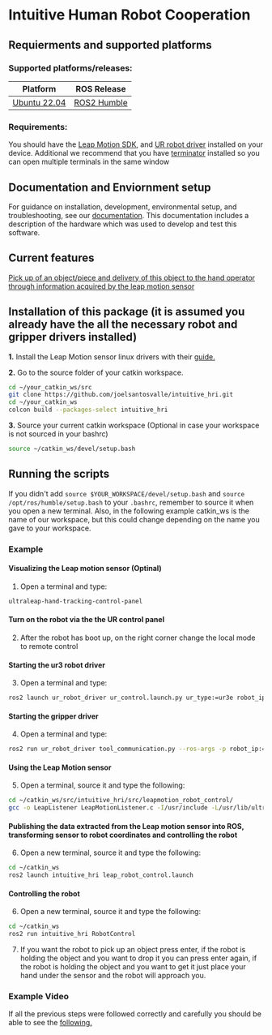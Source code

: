 # Intuitive Human Robot Cooperation

## Requierments and supported platforms
### Supported platforms/releases:

|Platform|ROS Release|
|-|------|
|[Ubuntu 22.04](https://releases.ubuntu.com/20.04/)|[ROS2 Humble](https://docs.ros.org/en/humble/Installation.html)|

### Requirements: 

You should have the [Leap Motion SDK](https://developer.leapmotion.com/tracking-software-download), and [UR robot driver](https://docs.ros.org/en/rolling/p/ur_robot_driver/installation/toc.html) installed on your device. Additional we recommend that you have [terminator](https://wiki.ubuntuusers.de/Terminator/) installed so you can open multiple terminals in the same window

## Documentation and Enviornment setup
For guidance on installation, development, environmental setup, and troubleshooting, see our [documentation](). This documentation includes a description of the hardware which was used to develop and test this software.

## Current features
[Pick up of an object/piece and delivery of this object to the hand operator through information acquired by the leap motion sensor](/src/leapmotion_robot_control)

## Installation of this package (it is assumed you already have the all the necessary robot and gripper drivers installed)

**1.** Install the Leap Motion sensor linux drivers with their [guide.](https://docs.ultraleap.com/linux/)

**2.** Go to the source folder of your catkin workspace.
```bash 
cd ~/your_catkin_ws/src
git clone https://github.com/joelsantosvalle/intuitive_hri.git
cd ~/your_catkin_ws
colcon build --packages-select intuitive_hri
```
**3.** Source your current catkin workspace (Optional in case your workspace is not sourced in your bashrc)
```bash 
source ~/catkin_ws/devel/setup.bash
```
## Running the scripts
If you didn't add `source $YOUR_WORKSPACE/devel/setup.bash` and `source /opt/ros/humble/setup.bash` to your `.bashrc`, remember to source it when you open a new terminal. Also, in the following example catkin_ws is the name of our workspace, but this could change depending on the name you gave to your workspace.

### Example
#### Visualizing the Leap motion sensor (Optinal)
1. Open a terminal and type:
```sh
ultraleap-hand-tracking-control-panel
```

#### Turn on the robot via the the UR control panel
2. After the robot has boot up, on the right corner change the local mode to remote control

#### Starting the ur3 robot driver
3. Open a terminal and type:
```sh
ros2 launch ur_robot_driver ur_control.launch.py ur_type:=ur3e robot_ip:=192.168.1.102 headless_mode:=true
```

#### Starting the gripper driver
4. Open a terminal and type:
```sh
ros2 run ur_robot_driver tool_communication.py --ros-args -p robot_ip:=192.168.1.102 -p device_name:=/tmp/ttyUR
```

#### Using the Leap Motion sensor
5. Open a terminal, source it and type the following:
```sh
cd ~/catkin_ws/src/intuitive_hri/src/leapmotion_robot_control/
gcc -o LeapListener LeapMotionListener.c -I/usr/include -L/usr/lib/ultraleap-hand-tracking-service/libLeapC.so -l LeapC && ./LeapListener 
```
#### Publishing the data extracted from the Leap motion sensor into ROS, transforming sensor to robot coordinates and controlling the robot
6. Open a new terminal, source it and type the following:
```sh
cd ~/catkin_ws
ros2 launch intuitive_hri leap_robot_control.launch
```
#### Controlling the robot
6. Open a new terminal, source it and type the following:
```sh
cd ~/catkin_ws
ros2 run intuitive_hri RobotControl
```
7. If you want the robot to pick up an object press enter, if the robot is holding the object and you want to drop it you can press enter again, if the robot is holding the object and you want to get it just place your hand under the sensor and the robot will approach you.

### Example Video
If all the previous steps were followed correctly and carefully you should be able to see the [following.](https://youtu.be/oda8lf_sLHQ)



